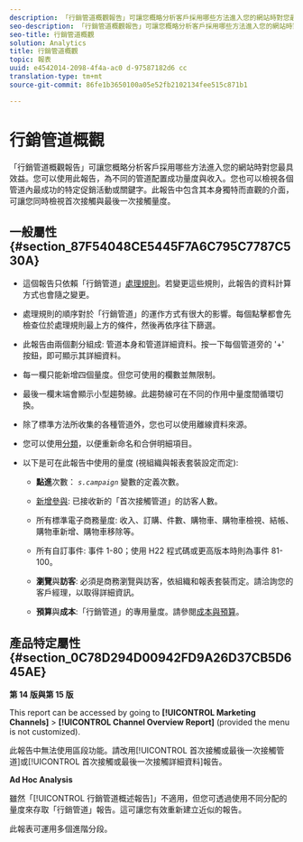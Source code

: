```yaml
---
description: 「行銷管道概觀報告」可讓您概略分析客戶採用哪些方法進入您的網站時對您最具效益。您可以使用此報告，為不同的管道配置成功量度與收入。您也可以檢視各個管道內最成功的特定促銷活動或關鍵字。此報告中包含其本身獨特而直觀的介面，可讓您同時檢視首次接觸與最後一次接觸量度。
seo-description: 「行銷管道概觀報告」可讓您概略分析客戶採用哪些方法進入您的網站時對您最具效益。您可以使用此報告，為不同的管道配置成功量度與收入。您也可以檢視各個管道內最成功的特定促銷活動或關鍵字。此報告中包含其本身獨特而直觀的介面，可讓您同時檢視首次接觸與最後一次接觸量度。
seo-title: 行銷管道概觀
solution: Analytics
title: 行銷管道概觀
topic: 報表
uuid: e4542014-2098-4f4a-ac0 d-97587182d6 cc
translation-type: tm+mt
source-git-commit: 86fe1b3650100a05e52fb2102134fee515c871b1

---
```



# 行銷管道概觀

「行銷管道概觀報告」可讓您概略分析客戶採用哪些方法進入您的網站時對您最具效益。您可以使用此報告，為不同的管道配置成功量度與收入。您也可以檢視各個管道內最成功的特定促銷活動或關鍵字。此報告中包含其本身獨特而直觀的介面，可讓您同時檢視首次接觸與最後一次接觸量度。

## 一般屬性 {#section_87F54048CE5445F7A6C795C7787C530A}

* 這個報告只依賴「行銷管道」[處理規則](https://marketing.adobe.com/resources/help/en_US/mchannel/index.html?f=c_channels_rules)。若變更這些規則，此報告的資料計算方式也會隨之變更。
* 處理規則的順序對於「行銷管道」的運作方式有很大的影響。每個點擊都會先檢查位於處理規則最上方的條件，然後再依序往下篩選。
* 此報告由兩個劃分組成: 管道本身和管道詳細資料。按一下每個管道旁的 '+' 按鈕，即可顯示其詳細資料。
* 每一欄只能新增四個量度。但您可使用的欄數並無限制。
* 最後一欄末端會顯示小型趨勢線。此趨勢線可在不同的作用中量度間循環切換。
* 除了標準方法所收集的各種管道外，您也可以使用離線資料來源。
* 您可以使用[分類](https://marketing.adobe.com/resources/help/en_US/mchannel/index.html?f=t_classifications)，以便重新命名和合併明細項目。
* 以下是可在此報告中使用的量度 (視組織與報表套裝設定而定):

   * **點進**&#x200B;次數： *`s.campaign`* 變數的定義次數。

   * [新增參與](https://marketing.adobe.com/resources/help/en_US/mchannel/index.html?f=t_visitor_engagement): 已接收新的「首次接觸管道」的訪客人數。
   * 所有標準電子商務量度: 收入、訂購、件數、購物車、購物車檢視、結帳、購物車新增、購物車移除等。
   * 所有自訂事件: 事件 1-80；使用 H22 程式碼或更高版本時則為事件 81-100。
   * **瀏覽**&#x200B;與&#x200B;**訪客**: 必須是商務瀏覽與訪客，依組織和報表套裝而定。請洽詢您的客戶經理，以取得詳細資訊。

   * **預算**&#x200B;與&#x200B;**成本**:「行銷管道」的專用量度。請參閱[成本與預算](https://marketing.adobe.com/resources/help/en_US/mchannel/index.html?f=c_overview_budget)。

## 產品特定屬性 {#section_0C78D294D00942FD9A26D37CB5D645AE}

**第 14 版與第 15 版**

This report can be accessed by going to **[!UICONTROL Marketing Channels]** &gt; **[!UICONTROL Channel Overview Report]** (provided the menu is not customized).

此報告中無法使用區段功能。請改用[!UICONTROL 首次接觸或最後一次接觸管道]或[!UICONTROL 首次接觸或最後一次接觸詳細資料]報告。

**Ad Hoc Analysis**

雖然「[!UICONTROL 行銷管道概述報告]」不適用，但您可透過使用不同分配的量度來存取「行銷管道」報告。這可讓您有效重新建立近似的報告。

此報表可運用多個進階分段。
